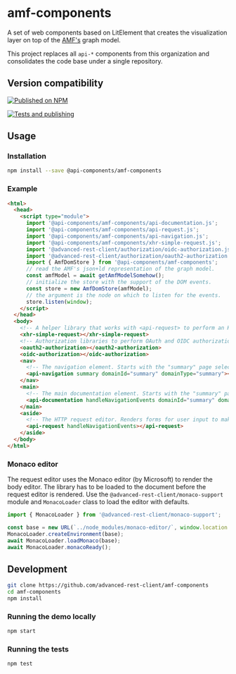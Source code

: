 # amf-components

A set of web components based on LitElement that creates the visualization layer on top of the [AMF's](https://a.ml) graph model.

This project replaces all `api-*` components from this organization and consolidates the code base under a single repository.

## Version compatibility

[![Published on NPM](https://img.shields.io/npm/v/@api-components/amf-components.svg)](https://www.npmjs.com/package/@api-components/amf-components)

[![Tests and publishing](https://github.com/advanced-rest-client/amf-components/actions/workflows/deployment.yml/badge.svg)](https://github.com/advanced-rest-client/amf-components/actions/workflows/deployment.yml)

## Usage

### Installation

```sh
npm install --save @api-components/amf-components
```

### Example

```html
<html>
  <head>
    <script type="module">
      import '@api-components/amf-components/api-documentation.js';
      import '@api-components/amf-components/api-request.js';
      import '@api-components/amf-components/api-navigation.js';
      import '@api-components/amf-components/xhr-simple-request.js';
      import '@advanced-rest-client/authorization/oidc-authorization.js';
      import '@advanced-rest-client/authorization/oauth2-authorization.js';
      import { AmfDomStore } from '@api-components/amf-components';
      // read the AMF's json+ld representation of the graph model.
      const amfModel = await getAmfModelSomehow();
      // initialize the store with the support of the DOM events.
      const store = new AmfDomStore(amfModel);
      // the argument is the node on which to listen for the events.
      store.listen(window);
    </script>
  </head>
  <body>
    <!-- A helper library that works with <api-request> to perform an HTTP request in the browser. -->
    <xhr-simple-request></xhr-simple-request>
    <!-- Authorization libraries to perform OAuth and OIDC authorization. -->
    <oauth2-authorization></oauth2-authorization>
    <oidc-authorization></oidc-authorization>
    <nav>
      <!-- The navigation element. Starts with the "summary" page selection. -->
      <api-navigation summary domainId="summary" domainType="summary"></api-navigation>
    </nav>
    <main>
      <!-- The main documentation element. Starts with the "summary" page selection. -->
      <api-documentation handleNavigationEvents domainId="summary" domainType="summary"></api-documentation>
    </main>
    <aside>
      <!-- The HTTP request editor. Renders forms for user input to make an HTTP request -->
      <api-request handleNavigationEvents></api-request>
    </aside>
  </body>
</html>
```

### Monaco editor

The request editor uses the Monaco editor (by Microsoft) to render the body editor.
The library has to be loaded to the document before the request editor is rendered. Use the `@advanced-rest-client/monaco-support` module and `MonacoLoader` class to load the editor with defaults.

```javascript
import { MonacoLoader } from '@advanced-rest-client/monaco-support';

const base = new URL(`../node_modules/monaco-editor/`, window.location.href).toString();
MonacoLoader.createEnvironment(base);
await MonacoLoader.loadMonaco(base);
await MonacoLoader.monacoReady();
```

## Development

```sh
git clone https://github.com/advanced-rest-client/amf-components
cd amf-components
npm install
```

### Running the demo locally

```sh
npm start
```

### Running the tests

```sh
npm test
```

